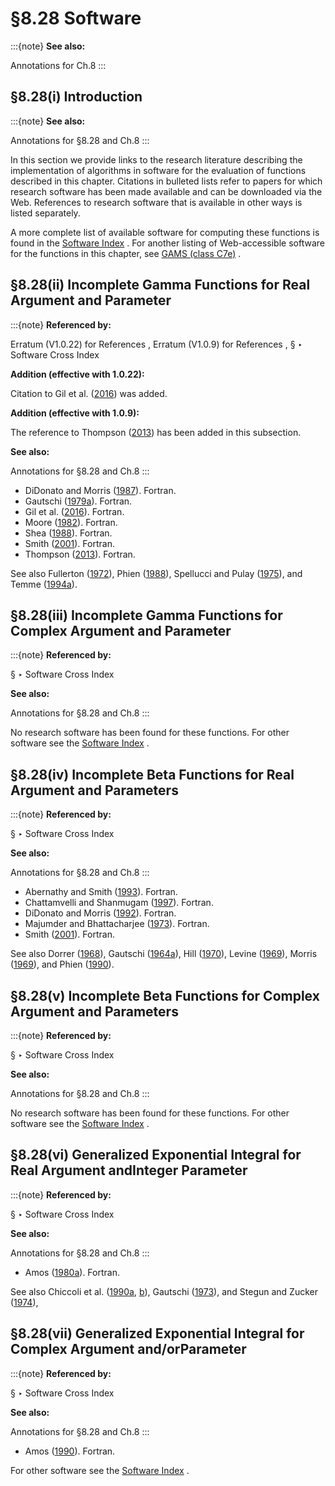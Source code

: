 # §8.28 Software

:::{note}
**See also:**

Annotations for Ch.8
:::


## §8.28(i) Introduction

:::{note}
**See also:**

Annotations for §8.28 and Ch.8
:::

In this section we provide links to the research literature describing the implementation of algorithms in software for the evaluation of functions described in this chapter. Citations in bulleted lists refer to papers for which research software has been made available and can be downloaded via the Web. References to research software that is available in other ways is listed separately.

A more complete list of available software for computing these functions is found in the [Software Index](./software/index.md) . For another listing of Web-accessible software for the functions in this chapter, see [GAMS (class C7e)](https://gams.nist.gov/serve.cgi/Class/C7e/) .


## §8.28(ii) Incomplete Gamma Functions for Real Argument and Parameter

:::{note}
**Referenced by:**

Erratum (V1.0.22) for References , Erratum (V1.0.9) for References , § ‣ Software Cross Index

**Addition (effective with 1.0.22):**

Citation to Gil et al. ([2016](./bib/G.html#bib2889 "Algorithm 969: computation of the incomplete gamma function for negative values of the argument")) was added.

**Addition (effective with 1.0.9):**

The reference to Thompson ([2013](./bib/T.html#bib2831 "Algorithm 926: incomplete gamma functions with negative arguments")) has been added in this subsection.

**See also:**

Annotations for §8.28 and Ch.8
:::

* DiDonato and Morris ([1987](./bib/D.html#bib657 "Algorithm 654: Fortran subroutines for computing the incomplete gamma function ratios and their inverses")). Fortran.
* Gautschi ([1979a](./bib/G.html#bib888 "Algorithm 542: Incomplete gamma functions")). Fortran.
* Gil et al. ([2016](./bib/G.html#bib2889 "Algorithm 969: computation of the incomplete gamma function for negative values of the argument")). Fortran.
* Moore ([1982](./bib/M.html#bib1650 "Algorithm AS 187. Derivatives of the incomplete gamma integral")). Fortran.
* Shea ([1988](./bib/S.html#bib2062 "Algorithm AS 239. Chi-squared and incomplete gamma integral")). Fortran.
* Smith ([2001](./bib/S.html#bib2123 "Algorithm 814: Fortran 90 software for floating-point multiple precision arithmetic, gamma and related functions")). Fortran.
* Thompson ([2013](./bib/T.html#bib2831 "Algorithm 926: incomplete gamma functions with negative arguments")). Fortran.

See also Fullerton ([1972](./bib/F.html#bib849 "Algorithm 435: Modified incomplete gamma function")), Phien ([1988](./bib/P.html#bib1872 "A Fortran routine for the computation of gamma percentiles")), Spellucci and Pulay ([1975](./bib/S.html#bib2138 "Effective calculation of the incomplete gamma function for parameter values = α / ( + ⁢ 2 n 1 ) 2 , = n 0 , … , 5")), and Temme ([1994a](./bib/T.html#bib2224 "A set of algorithms for the incomplete gamma functions")).


## §8.28(iii) Incomplete Gamma Functions for Complex Argument and Parameter

:::{note}
**Referenced by:**

§ ‣ Software Cross Index

**See also:**

Annotations for §8.28 and Ch.8
:::

No research software has been found for these functions. For other software see the [Software Index](./software/index.md) .


## §8.28(iv) Incomplete Beta Functions for Real Argument and Parameters

:::{note}
**Referenced by:**

§ ‣ Software Cross Index

**See also:**

Annotations for §8.28 and Ch.8
:::

* Abernathy and Smith ([1993](./bib/index.html#bib2 "Algorithm 724: Program to calculate F-percentiles")). Fortran.
* Chattamvelli and Shanmugam ([1997](./bib/C.html#bib467 "Algorithm AS 310. Computing the non-central beta distribution function")). Fortran.
* DiDonato and Morris ([1992](./bib/D.html#bib658 "Algorithm 708: Significant digit computation of the incomplete beta function ratios")). Fortran.
* Majumder and Bhattacharjee ([1973](./bib/M.html#bib1540 "Algorithm AS 63. The incomplete beta integral")). Fortran.
* Smith ([2001](./bib/S.html#bib2123 "Algorithm 814: Fortran 90 software for floating-point multiple precision arithmetic, gamma and related functions")). Fortran.

See also Dorrer ([1968](./bib/D.html#bib680 "Algorithm 322. F-distribution")), Gautschi ([1964a](./bib/G.html#bib873 "Algorithm 222: Incomplete beta function ratios")), Hill ([1970](./bib/H.html#bib1079 "Algorithm 395: Student’s t-distribution")), Levine ([1969](./bib/L.html#bib1425 "Algorithm 344: Student’s t-distribution [S14]")), Morris ([1969](./bib/M.html#bib1658 "Algorithm 346: F-test probabilities [S14]")), and Phien ([1990](./bib/P.html#bib1873 "A note on the computation of the incomplete beta function")).


## §8.28(v) Incomplete Beta Functions for Complex Argument and Parameters

:::{note}
**Referenced by:**

§ ‣ Software Cross Index

**See also:**

Annotations for §8.28 and Ch.8
:::

No research software has been found for these functions. For other software see the [Software Index](./software/index.md) .


## §8.28(vi) Generalized Exponential Integral for Real Argument andInteger Parameter

:::{note}
**Referenced by:**

§ ‣ Software Cross Index

**See also:**

Annotations for §8.28 and Ch.8
:::

* Amos ([1980a](./bib/index.html#bib72 "Algorithm 556: Exponential integrals")). Fortran.

See also Chiccoli et al. ([1990a](./bib/C.html#bib487 "An algorithm for exponential integrals of real order"), [b](./bib/C.html#bib488 "On a Tricomi series representation for the generalized exponential integral")), Gautschi ([1973](./bib/G.html#bib880 "Algorithm 471: Exponential integrals")), and Stegun and Zucker ([1974](./bib/S.html#bib2161 "Automatic computing methods for special functions. II. The exponential integral ⁢ E n ( x )")),


## §8.28(vii) Generalized Exponential Integral for Complex Argument and/orParameter

:::{note}
**Referenced by:**

§ ‣ Software Cross Index

**See also:**

Annotations for §8.28 and Ch.8
:::

* Amos ([1990](./bib/index.html#bib80 "Algorithm 683: A portable FORTRAN subroutine for exponential integrals of a complex argument")). Fortran.

For other software see the [Software Index](./software/index.md) .
